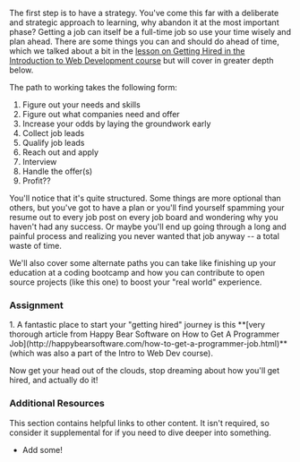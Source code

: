 The first step is to have a strategy.  You've come this far with a deliberate and strategic approach to learning, why abandon it at the most important phase?  Getting a job can itself be a full-time job so use your time wisely and plan ahead.  There are some things you can and should do ahead of time, which we talked about a bit in the [lesson on Getting Hired in the Introduction to Web Development course](/introduction-to-web-development/getting-hired-as-a-web-developer) but will cover in greater depth below.

The path to working takes the following form:

1. Figure out your needs and skills
2. Figure out what companies need and offer
3. Increase your odds by laying the groundwork early
4. Collect job leads
5. Qualify job leads
6. Reach out and apply
7. Interview
8. Handle the offer(s)
9. Profit??

You'll notice that it's quite structured.  Some things are more optional than others, but you've got to have a plan or you'll find yourself spamming your resume out to every job post on every job board and wondering why you haven't had any success. Or maybe you'll end up going through a long and painful process and realizing you never wanted that job anyway -- a total waste of time.

We'll also cover some alternate paths you can take like finishing up your education at a coding bootcamp and how you can contribute to open source projects (like this one) to boost your "real world" experience.

### Assignment

<div class="lesson-content__panel" markdown="1">
1. A fantastic place to start your "getting hired" journey is this **[very thorough article from Happy Bear Software on How to Get A Programmer Job](http://happybearsoftware.com/how-to-get-a-programmer-job.html)** (which was also a part of the Intro to Web Dev course).

Now get your head out of the clouds, stop dreaming about how you'll get hired, and actually do it!
</div>

### Additional Resources
This section contains helpful links to other content. It isn't required, so consider it supplemental for if you need to dive deeper into something.

* Add some!
